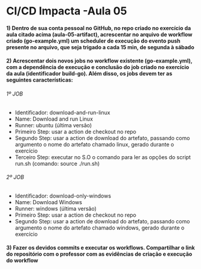 # CI/CD Impacta -Aula 05


#### 1) Dentro de sua conta pessoal no GitHub, no repo criado no exercício da aula citado acima (aula-05-artifact), acrescentar no arquivo de workflow criado (go-example.yml) um scheduler de execução do evento push presente no arquivo, que seja trigado a cada 15 min, de segunda à sábado

#### 2) Acrescentar dois novos jobs no workflow existente (go-example.yml), com a dependência de execução e conclusão do job criado no exercício da aula (identificador build-go). Além disso, os jobs devem ter as seguintes características:

###### 1º JOB

- Identificador: download-and-run-linux
- Name: Download and run Linux
- Runner: ubuntu (última versão)
- Primeiro Step: usar a action de checkout no repo
- Segundo Step: usar a action de download do artefato, passando como argumento o nome do artefato chamado linux, gerado durante o exercício
- Terceiro Step: executar no S.O o comando para ler as opções do script run.sh (comando: source ./run.sh)



###### 2º JOB


- Identificador: download-only-windows
- Name: Download Windows
- Runner: windows (última versão)
- Primeiro Step: usar a action de checkout no repo
- Segundo Step: usar a action de download do artefato, passando como argumento o nome do artefato chamado windows, gerado durante o exercício


#### 3) Fazer os devidos commits e executar os workflows. Compartilhar o link do repositório com o professor com as evidências de criação e execução do workflow